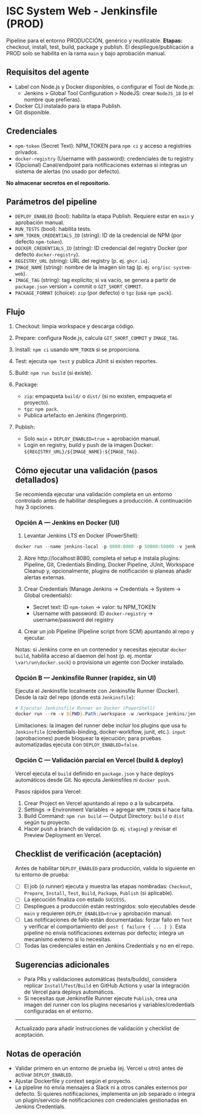 # ISC System Web - Jenkinsfile (PROD)

Pipeline para el entorno PRODUCCIÓN, genérico y reutilizable. **Etapas:** checkout, install, test, build, package y publish. El despliegue/publicación a PROD solo se habilita en la rama `main` y bajo aprobación manual.

## Requisitos del agente
- Label con Node.js y Docker disponibles, o configurar el Tool de Node.js:
  - Jenkins > Global Tool Configuration > NodeJS: crear `NodeJS_18` (o el nombre que prefieras).
- Docker CLI instalado para la etapa Publish.
- Git disponible.

## Credenciales
- `npm-token` (Secret Text): NPM_TOKEN para `npm ci` y acceso a registries privados.
- `docker-registry` (Username with password): credenciales de tu registry 
 - (Opcional) Canal/endpoint para notificaciones externas si integras un sistema de alertas (no usado por defecto).

**No almacenar secretos en el repositorio.**

## Parámetros del pipeline
- `DEPLOY_ENABLED` (bool): habilita la etapa Publish. Requiere estar en `main` y aprobación manual.
- `RUN_TESTS` (bool): habilita tests.
- `NPM_TOKEN_CREDENTIALS_ID` (string): ID de la credencial de NPM (por defecto `npm-token`).
- `DOCKER_CREDENTIALS_ID` (string): ID credencial del registry Docker (por defecto `docker-registry`).
- `REGISTRY_URL` (string): URL del registry (p. ej. `ghcr.io`).
- `IMAGE_NAME` (string): nombre de la imagen sin tag (p. ej. `org/isc-system-web`).
- `IMAGE_TAG` (string): tag explícito; si va vacío, se genera a partir de `package.json` version + commit o `GIT_SHORT_COMMIT`.
- `PACKAGE_FORMAT` (choice): `zip` (por defecto) o `tgz` (usa `npm pack`).

## Flujo
1. Checkout: limpia workspace y descarga código.
2. Prepare: configura Node.js, calcula `GIT_SHORT_COMMIT` y `IMAGE_TAG`.
3. Install: `npm ci` usando `NPM_TOKEN` si se proporciona.
4. Test: ejecuta `npm test` y publica JUnit si existen reportes.
5. Build: `npm run build` (si existe).
6. Package:
   - `zip`: empaqueta `build/` o `dist/` (si no existen, empaqueta el proyecto).
   - `tgz`: `npm pack`.
   - Publica artefacto en Jenkins (fingerprint).
7. Publish:
   - Solo `main` + `DEPLOY_ENABLED=true` + aprobación manual.
   - Login en registry, build y push de la imagen Docker: `${REGISTRY_URL}/${IMAGE_NAME}:${IMAGE_TAG}`.

   ## Cómo ejecutar una validación (pasos detallados)

   Se recomienda ejecutar una validación completa en un entorno controlado antes de habilitar despliegues a producción. A continuación hay 3 opciones.

   ### Opción A — Jenkins en Docker (UI)

   1) Levantar Jenkins LTS en Docker (PowerShell):

   ```powershell
   docker run --name jenkins-local -p 8080:8080 -p 50000:50000 -v jenkins_home:C:\var\jenkins_home -d jenkins/jenkins:lts
   ```

   2) Abre http://localhost:8080, completa el setup e instala plugins: Pipeline, Git, Credentials Binding, Docker Pipeline, JUnit, Workspace Cleanup y, opcionalmente, plugins de notificación si planeas añadir alertas externas.

   3) Crear Credentials (Manage Jenkins -> Credentials -> System -> Global credentials):
      - Secret text: ID `npm-token` -> valor: tu NPM_TOKEN
      - Username with password: ID `docker-registry` -> username/password del registry

   4) Crear un job Pipeline (Pipeline script from SCM) apuntando al repo y ejecutar.

   Notas: si Jenkins corre en un contenedor y necesitas ejecutar `docker build`, habilita acceso al daemon del host (p. ej. montar `\var\run\docker.sock`) o provisiona un agente con Docker instalado.

   ### Opción B — Jenkinsfile Runner (rapidez, sin UI)

   Ejecuta el Jenkinsfile localmente con Jenkinsfile Runner (Docker). Desde la raíz del repo (donde está `Jenkinsfile`):

   ```powershell
   # Ejecutar Jenkinsfile Runner en Docker (PowerShell)
   docker run --rm -v ${PWD}.Path:/workspace -w /workspace jenkins/jenkinsfile-runner
   ```

   Limitaciones: la imagen del runner debe incluir los plugins que usa tu `Jenkinsfile` (credentials-binding, docker-workflow, junit, etc.). `input` (aprobaciones) puede bloquear la ejecución; para pruebas automatizadas ejecuta con `DEPLOY_ENABLED=false`.

   ### Opción C — Validación parcial en Vercel (build & deploy)

   Vercel ejecuta el `build` definido en `package.json` y hace deploys automáticos desde Git. No ejecuta Jenkinsfiles ni `docker push`.

   Pasos rápidos para Vercel:
   1) Crear Project en Vercel apuntando al repo o a la subcarpeta.
   2) Settings -> Environment Variables -> agregar `NPM_TOKEN` si hace falta.
   3) Build Command: `npm run build` — Output Directory: `build` o `dist` según tu proyecto.
   4) Hacer push a branch de validación (p. ej. `staging`) y revisar el Preview Deployment en Vercel.

   ## Checklist de verificación (aceptación)
   Antes de habilitar `DEPLOY_ENABLED` para producción, valida lo siguiente en tu entorno de prueba:

   - [ ] El job (o runner) ejecuta y muestra las etapas nombradas: `Checkout`, `Prepare`, `Install`, `Test`, `Build`, `Package`, `Publish` (si aplicable).
   - [ ] La ejecución finaliza con estado `SUCCESS`.
   - [ ] Despliegues a producción están restringidos: solo ejecutables desde `main` y requieren `DEPLOY_ENABLED=true` y aprobación manual.
    - [ ] Las notificaciones de fallo están documentadas: forzar fallo en `Test` y verificar el comportamiento del `post { failure { ... } }`. Esta pipeline no envía notificaciones externas por defecto; integra un mecanismo externo si lo necesitas.
   - [ ] Todas las credenciales están en Jenkins Credentials y no en el repo.

   ## Sugerencias adicionales
   - Para PRs y validaciones automáticas (tests/builds), considera replicar `Install`/`Test`/`Build` en GitHub Actions y usar la integración de Vercel para deploys automáticos.
   - Si necesitas que Jenkinsfile Runner ejecute `Publish`, crea una imagen del runner con los plugins necesarios y variables/credentials configuradas en el entorno.

   ---
   Actualizado para añadir instrucciones de validación y checklist de aceptación.

## Notas de operación
- Validar primero en un entorno de prueba (ej. Vercel u otro) antes de activar `DEPLOY_ENABLED`.
- Ajustar Dockerfile y context según el proyecto.
 - La pipeline no envía mensajes a Slack ni a otros canales externos por defecto. Si quieres notificaciones, implementa un job separado o integra un plugin/servicio de notificaciones con credenciales gestionadas en Jenkins Credentials.
